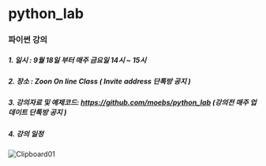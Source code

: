 # python_lab

### 파이썬 강의

##### 1. 일시 : 9월 18일 부터 매주 금요일 14시 ~ 15시 
##### 2. 장소 : Zoon On line Class ( Invite address 단톡방 공지 )
##### 3. 강의자료 및 예제코드: https://github.com/moebs/python_lab (강의전 매주 업데이트  단톡방 공지 )
##### 4. 강의 일정 

![Clipboard01](https://user-images.githubusercontent.com/50386254/92998752-ce93b280-f556-11ea-8cc1-a3cbc10f1388.jpg)


